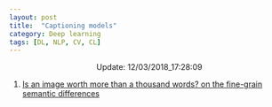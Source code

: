 ```yaml
---
layout: post
title:  "Captioning models"
category: Deep learning
tags: [DL, NLP, CV, CL]
---
```






<center> Update: 12/03/2018_17:28:09</center>

  	
1. [ Is an image worth more than a thousand words? on the fine-grain semantic differences](https://rawgit.com/elbayadm/PaperNotes/master/notes/captioning/2016-Is-an-image-worth-more-than-a-thousand-words-on-the-fine-grain-semantic-differences-between-visual-and-linguistic-representations.html)
